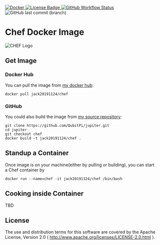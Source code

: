 [ ![Docker](https://img.shields.io/badge/Docker%20Image-309DEE?style=for-the-badge&logo=docker&logoColor=white) ](https://hub.docker.com/r/jack20191124/chef)
[ ![License Badge](https://img.shields.io/badge/Apache%202.0-F25910.svg?style=for-the-badge&logo=Apache&logoColor=white) ](https://www.apache.org/licenses/LICENSE-2.0)
[ ![GitHub Workflow Status](https://img.shields.io/github/workflow/status/QubitPi/jupiter/CHEF%20CI/chef?logo=github&style=for-the-badge) ](https://github.com/QubitPi/jupiter/actions/workflows/chef-ci.yml)
![GitHub last commit (branch)](https://img.shields.io/github/last-commit/QubitPi/jupiter/chef?logo=github&style=for-the-badge)

Chef Docker Image
=================

![CHEF Logo](https://user-images.githubusercontent.com/16126939/176977885-e750fd30-12ca-45af-b517-30c486b06992.png)

Get Image
---------

### Docker Hub

You can pull the image from [my docker hub](https://hub.docker.com/r/jack20191124/chef/):

    docker pull jack20191124/chef

### GitHub

You could also build the image from [my source repository](https://github.com/QubitPi/jupiter/tree/chef/):

    git clone https://github.com/QubitPi/jupiter.git
    cd jupiter
    git checkout chef
    docker build -t jack20191124/chef .

Standup a Container
-------------------

Once image is on your machine(either by pulling or building), you can start a Chef container by

    docker run --name=chef -it jack20191124/chef /bin/bash

Cooking inside Container
------------------------

TBD

License
-------

The use and distribution terms for this software are covered by the Apache License, Version 2.0
( http://www.apache.org/licenses/LICENSE-2.0.html ).
